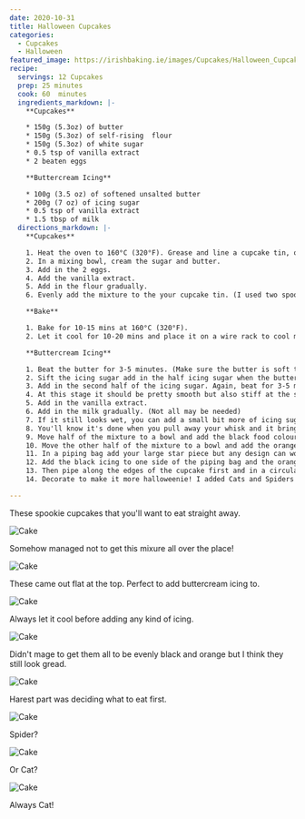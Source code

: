 ```yaml
---
date: 2020-10-31
title: Halloween Cupcakes
categories:
  - Cupcakes
  - Halloween
featured_image: https://irishbaking.ie/images/Cupcakes/Halloween_Cupcakes/Image_5.jpg
recipe:
  servings: 12 Cupcakes
  prep: 25 minutes
  cook: 60  minutes
  ingredients_markdown: |-
    **Cupcakes**

    * 150g (5.3oz) of butter
    * 150g (5.3oz) of self-rising  flour
    * 150g (5.3oz) of white sugar
    * 0.5 tsp of vanilla extract
    * 2 beaten eggs

    **Buttercream Icing**

    * 100g (3.5 oz) of softened unsalted butter
    * 200g (7 oz) of icing sugar
    * 0.5 tsp of vanilla extract
    * 1.5 tbsp of milk
  directions_markdown: |-
    **Cupcakes**

    1. Heat the oven to 160°C (320°F). Grease and line a cupcake tin, or add cupcake liners.
    2. In a mixing bowl, cream the sugar and butter.
    3. Add in the 2 eggs.
    4. Add the vanilla extract.
    5. Add in the flour gradually.
    6. Evenly add the mixture to the your cupcake tin. (I used two spoons or an icecream scoop with a regular spoon)

    **Bake**

    1. Bake for 10-15 mins at 160°C (320°F).
    2. Let it cool for 10-20 mins and place it on a wire rack to cool more.

    **Buttercream Icing**

    1. Beat the butter for 3-5 minutes. (Make sure the butter is soft to squeeze, if it looks oily pop it in the fridge for 5 minutes) (It's more white because we've added air to it when beating the butter)
    2. Sift the icing sugar add in the half icing sugar when the butter looks a bit more white. Beat for 3-5 minutes. (Medium to high)
    3. Add in the second half of the icing sugar. Again, beat for 3-5 minutes. (Medium to high)
    4. At this stage it should be pretty smooth but also stiff at the same time.
    5. Add in the vanilla extract.
    6. Add in the milk gradually. (Not all may be needed)
    7. If it still looks wet, you can add a small bit more of icing sugar.
    8. You'll know it's done when you pull away your whisk and it brings some of the buttercream with it.
    9. Move half of the mixture to a bowl and add the black food colouring. (Or any other you'd like)
    10. Move the other half of the mixture to a bowl and add the orange food colouring. (Or any other you'd like)
    11. In a piping bag add your large star piece but any design can work.
    12. Add the black icing to one side of the piping bag and the orange icing to the other side of the piping bag.
    13. Then pipe along the edges of the cupcake first and in a circular motion work your way into the middle.
    14. Decorate to make it more halloweenie! I added Cats and Spiders I got in the baking shop.

---
```

These spookie cupcakes that you'll want to eat straight away.

![Cake](https://irishbaking.ie/images/Cupcakes/Halloween_Cupcakes/Image_1.jpg)

Somehow managed not to get this mixure all over the place!

![Cake](https://irishbaking.ie/images/Cupcakes/Halloween_Cupcakes/Image_2.jpg)

These came out flat at the top. Perfect to add buttercream icing to.

![Cake](https://irishbaking.ie/images/Cupcakes/Halloween_Cupcakes/Image_3.jpg)

Always let it cool before adding any kind of icing.

![Cake](https://irishbaking.ie/images/Cupcakes/Halloween_Cupcakes/Image_4.jpg)

Didn't mage to get them all to be evenly black and orange but I think they still look gread.

![Cake](https://irishbaking.ie/images/Cupcakes/Halloween_Cupcakes/Image_5.jpg)

Harest part was deciding what to eat first.

![Cake](https://irishbaking.ie/images/Cupcakes/Halloween_Cupcakes/Image_6.jpg)

Spider?

![Cake](https://irishbaking.ie/images/Cupcakes/Halloween_Cupcakes/Image_7.jpg)

Or Cat?

![Cake](https://irishbaking.ie/images/Cupcakes/Halloween_Cupcakes/Image_8.jpg)

Always Cat!
